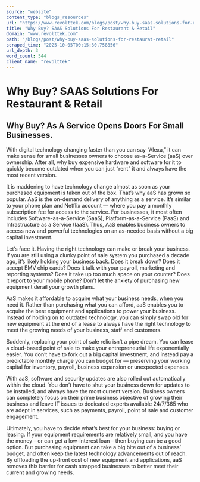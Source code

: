 ```yaml
---
source: "website"
content_type: "blogs_resources"
url: "https://www.revolttek.com/blogs/post/why-buy-saas-solutions-for-restaurat-retail"
title: "Why Buy? SAAS Solutions For Restaurant & Retail"
domain: "www.revolttek.com"
path: "/blogs/post/why-buy-saas-solutions-for-restaurat-retail"
scraped_time: "2025-10-05T00:15:30.758856"
url_depth: 3
word_count: 544
client_name: "revolttek"
---
```


# Why Buy? SAAS Solutions For Restaurant & Retail

## Why Buy? As A Service Opens Doors For Small Businesses.

With digital technology changing faster than you can say “Alexa,” it can make sense for small businesses owners to choose as-a-Service (aaS) over ownership. After all, why buy expensive hardware and software for it to quickly become outdated when you can just “rent” it and always have the most recent version.

It is maddening to have technology change almost as soon as your purchased equipment is taken out of the box. That’s why aaS has grown so popular. AaS is the on-demand delivery of anything as a service. It’s similar to your phone plan and Netflix account — where you pay a monthly subscription fee for access to the service. For businesses, it most often includes Software-as-a-Service (SaaS), Platform-as-a-Service (PaaS) and Infrastructure as a Service (IaaS). Thus, AaS enables business owners to access new and powerful technologies on an as-needed basis without a big capital investment.

Let’s face it. Having the right technology can make or break your business. If you are still using a clunky point of sale system you purchased a decade ago, it’s likely holding your business back. Does it break down? Does it accept EMV chip cards? Does it talk with your payroll, marketing and reporting systems? Does it take up too much space on your counter? Does it report to your mobile phone? Don’t let the anxiety of purchasing new equipment derail your growth plans.

AaS makes it affordable to acquire what your business needs, when you need it. Rather than purchasing what you can afford, aaS enables you to acquire the best equipment and applications to power your business. Instead of holding on to outdated technology, you can simply swap old for new equipment at the end of a lease to always have the right technology to meet the growing needs of your business, staff and customers.

Suddenly, replacing your point of sale relic isn’t a pipe dream. You can lease a cloud-based point of sale to make your entrepreneurial life exponentially easier. You don’t have to fork out a big capital investment, and instead pay a predictable monthly charge you can budget for — preserving your working capital for inventory, payroll, business expansion or unexpected expenses.

With aaS, software and security updates are also rolled out automatically within the cloud. You don’t have to shut your business down for updates to be installed, and always have the most current version. Business owners can completely focus on their prime business objective of growing their business and leave IT issues to dedicated experts available 24/7/365 who are adept in services, such as payments, payroll, point of sale and customer engagement.

Ultimately, you have to decide what’s best for your business: buying or leasing. If your equipment requirements are relatively small, and you have the money – or can get a low-interest loan – then buying can be a good option. But purchasing equipment can take a big bite out of a business’ budget, and often keep the latest technology advancements out of reach. By offloading the up-front cost of new equipment and applications, aaS removes this barrier for cash strapped businesses to better meet their current and growing needs.